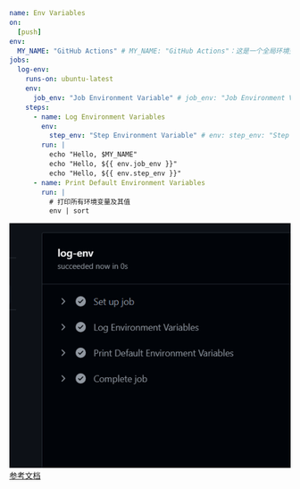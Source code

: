 ```yaml
name: Env Variables
on:
  [push]
env:
  MY_NAME: "GitHub Actions" # MY_NAME: "GitHub Actions"：这是一个全局环境变量，它可以在整个工作流程中使用。
jobs:
  log-env:
    runs-on: ubuntu-latest
    env:
      job_env: "Job Environment Variable" # job_env: "Job Environment Variable"：这是一个作业级别的环境变量，它可以在整个作业中使用。
    steps:
      - name: Log Environment Variables
        env:
          step_env: "Step Environment Variable" # env: step_env: "Step Environment Variable"：这是一个步骤级别的环境变量，它可以在整个步骤中使用。
        run: |
          echo "Hello, $MY_NAME"
          echo "Hello, ${{ env.job_env }}"
          echo "Hello, ${{ env.step_env }}"
      - name: Print Default Environment Variables
        run: |
          # 打印所有环境变量及其值
          env | sort
```
![img.png](img.png)
[参考文档](https://docs.github.com/zh/actions/writing-workflows/choosing-what-your-workflow-does/store-information-in-variables#default-environment-variables)